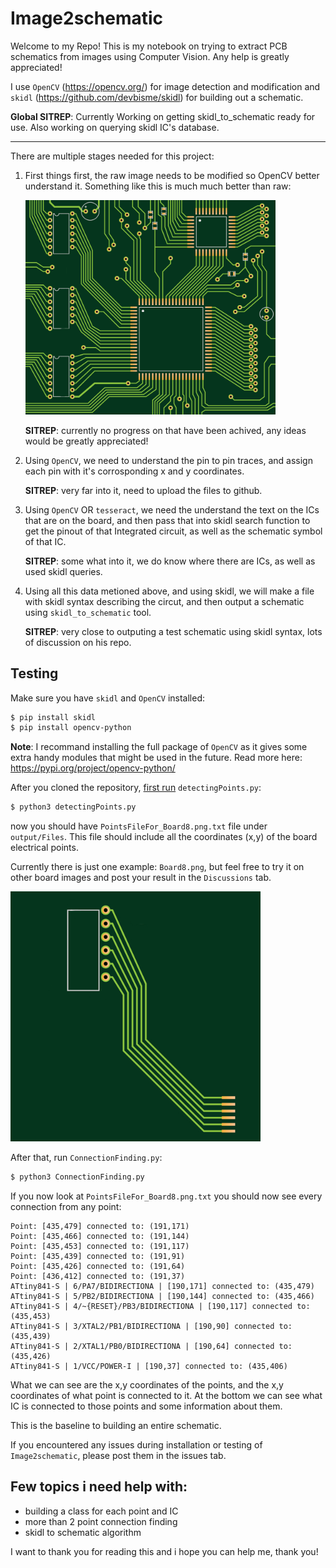 # Image2schematic

Welcome to my Repo! This is my notebook on trying to extract PCB schematics from images using Computer Vision. Any help is greatly appreciated!

I use `OpenCV` (https://opencv.org/) for image detection and modification and `skidl` (https://github.com/devbisme/skidl) for building out a schematic.

**Global SITREP**: Currently Working on getting skidl_to_schematic ready for use. Also working on querying skidl IC's database.

---------------------------------------------------

There are multiple stages needed for this project:

1. First things first, the raw image needs to be modified so OpenCV better understand it. Something like this is much much better than raw:

    <p align="left"><img src="assets/Example_images/Board_images/Board7.png" alt="assets/Example_images/Board_images/Board7.png" width="400"/></p>

    **SITREP**: currently no progress on that have been achived, any ideas would be greatly appreciated!


2. Using `OpenCV`, we need to understand the pin to pin traces, and assign each pin with it's corrosponding x and y coordinates.

    **SITREP**: very far into it, need to upload the files to github.

3. Using `OpenCV` OR `tesseract`, we need the understand the text on the ICs that are on the board, and then pass that into skidl search function to get the pinout of that Integrated circuit, as well as the schematic symbol of that IC.

    **SITREP**: some what into it, we do know where there are ICs, as well as used skidl queries.

4. Using all this data metioned above, and using skidl, we will make a file with skidl syntax describing the circut, and then output a schematic using `skidl_to_schematic` tool.

    **SITREP**: very close to outputing a test schematic using skidl syntax, lots of discussion on his repo.


## Testing

Make sure you have `skidl` and `OpenCV` installed:

```bash
$ pip install skidl
$ pip install opencv-python
```

**Note**: I recommand installing the full package of `OpenCV` as it gives some extra handy modules that might be used in the future. Read more here: https://pypi.org/project/opencv-python/

After you cloned the repository, <ins>first run</ins> `detectingPoints.py`:

```bash
$ python3 detectingPoints.py
```

now you should have `PointsFileFor_Board8.png.txt` file under `output/Files`. This file should include all the coordinates (x,y) of the board electrical points.

Currently there is just one example: `Board8.png`, but feel free to try it on other board images and post your result in the `Discussions` tab.

<p align="left"><img src="assets/Example_images/Board_images/Board8.png" alt="assets/Example_images/Board_images/Board7.png" width="400"/></p>

After that, run `ConnectionFinding.py`:

```bash
$ python3 ConnectionFinding.py
```

If you now look at `PointsFileFor_Board8.png.txt` you should now see every connection from any point: 

```
Point: [435,479] connected to: (191,171)
Point: [435,466] connected to: (191,144)
Point: [435,453] connected to: (191,117)
Point: [435,439] connected to: (191,91)
Point: [435,426] connected to: (191,64)
Point: [436,412] connected to: (191,37)
ATtiny841-S | 6/PA7/BIDIRECTIONA | [190,171] connected to: (435,479)
ATtiny841-S | 5/PB2/BIDIRECTIONA | [190,144] connected to: (435,466)
ATtiny841-S | 4/~{RESET}/PB3/BIDIRECTIONA | [190,117] connected to: (435,453)
ATtiny841-S | 3/XTAL2/PB1/BIDIRECTIONA | [190,90] connected to: (435,439)
ATtiny841-S | 2/XTAL1/PB0/BIDIRECTIONA | [190,64] connected to: (435,426)
ATtiny841-S | 1/VCC/POWER-I | [190,37] connected to: (435,406)
```

What we can see are the x,y coordinates of the points, and the x,y coordinates of what point is connected to it. At the bottom we can see what IC is connected to those points and some information about them.

This is the baseline to building an entire schematic.

If you encountered any issues during installation or testing of `Image2schematic`, please post them in the issues tab.

## Few topics i need help with:

- building a class for each point and IC
- more than 2 point connection finding
- skidl to schematic algorithm

I want to thank you for reading this and i hope you can help me, thank you!



